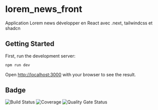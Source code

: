 # lorem_news_front
Application Lorem news développer en React avec .next, tailwindcss et shadcn

## Getting Started
First, run the development server:

```bash
npm run dev
```

Open [http://localhost:3000](http://localhost:3000) with your browser to see the result.

## Badge
![Build Status](https://github.com/Naxem/lorem_news_front/actions/workflows/build.yml/badge.svg)
![Coverage](https://codecov.io/gh/Naxem/lorem_news_front/branch/main/graph/badge.svg)
![Quality Gate Status](https://sonarcloud.io/api/project_badges/measure?project=lorem_news_front&metric=alert_status)
